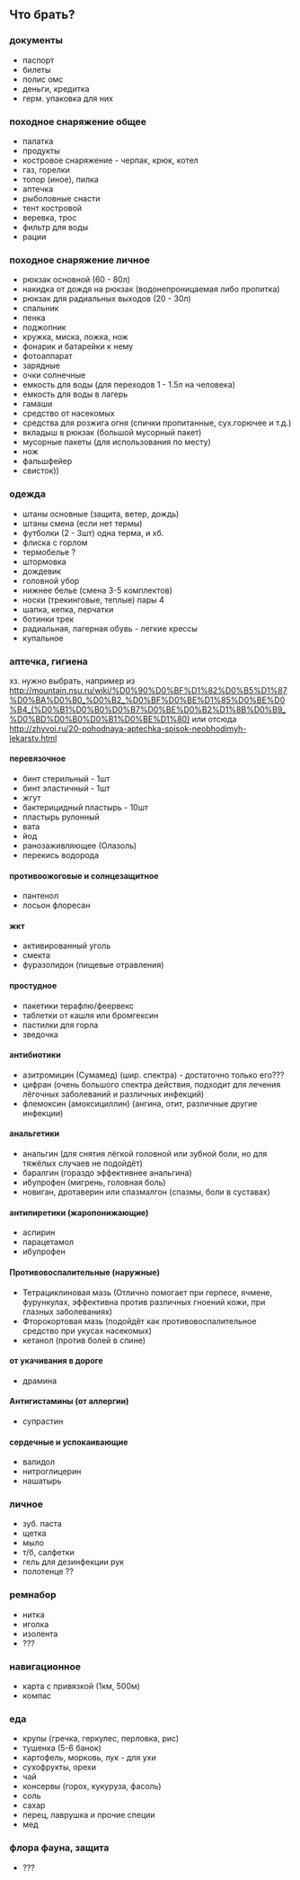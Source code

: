 ## Что брать?

### документы

* паспорт
* билеты
* полис омс
* деньги, кредитка
* герм. упаковка для них

### походное снаряжение общее
* палатка
* продукты
* костровое снаряжение - черпак, крюк, котел
* газ, горелки
* топор (иное), пилка
* аптечка
* рыболовные снасти
* тент костровой
* веревка, трос
* фильтр для воды
* рации

### походное снаряжение личное

* рюкзак основной (60 - 80л)
* накидка от дождя на рюкзак (водонепроницаемая либо пропитка)
* рюкзак для радиальных выходов (20 - 30л)
* спальник
* пенка
* поджопник
* кружка, миска, ложка, нож
* фонарик и батарейки к нему
* фотоаппарат
* зарядные
* очки солнечные
* емкость для воды (для переходов 1 - 1.5л на человека)
* емкость для воды в лагерь
* гамаши
* средство от насекомых
* средства для розжига огня (спички пропитанные, сух.горючее и т.д.)
* вкладыш в рюкзак (большой мусорный пакет)
* мусорные пакеты (для использования по месту)
* нож
* фальшфейер
* свисток))

### одежда
* штаны основные (защита, ветер, дождь)
* штаны смена (если нет термы)
* футболки (2 - 3шт) одна терма, и хб.
* флиска с горлом
* термобелье ?
* штормовка
* дождевик
* головной убор
* нижнее белье (смена 3-5 комплектов)
* носки (трекинговые, теплые) пары 4
* шапка, кепка, перчатки
* ботинки трек
* радиальная, лагерная обувь - легкие крессы
* купальное

### аптечка, гигиена
хз. нужно выбрать, например из http://mountain.nsu.ru/wiki/%D0%90%D0%BF%D1%82%D0%B5%D1%87%D0%BA%D0%B0_%D0%B2_%D0%BF%D0%BE%D1%85%D0%BE%D0%B4_(%D0%B1%D0%B0%D0%B7%D0%BE%D0%B2%D1%8B%D0%B9_%D0%BD%D0%B0%D0%B1%D0%BE%D1%80)
или отсюда http://zhyvoi.ru/20-pohodnaya-aptechka-spisok-neobhodimyh-lekarstv.html

#### перевязочное
* бинт стерильный - 1шт
* бинт эластичный - 1шт
* жгут
* бактерицидный пластырь - 10шт
* пластырь рулонный
* вата
* йод
* ранозаживляющее (Олазоль)
* перекись водорода

#### противоожоговые и солнцезащитное
* пантенол
* лосьон флоресан

#### жкт
* активированный уголь
* смекта
* фуразолидон (пищевые отравления)

#### простудное
* пакетики терафлю/феервекс
* таблетки от кашля или бромгексин
* пастилки для горла
* зведочка

#### антибиотики
* азитромицин (Сумамед) (шир. спектра) - достаточно только его???
* цифран (очень большого спектра действия, подходит для лечения лёгочных заболеваний и различных инфекций)
* флемоксин (амоксициллин) (ангина, отит, различные другие инфекции)

#### анальгетики 
* анальгин (для снятия лёгкой головной или зубной боли, но для тяжёлых случаев не подойдёт)
* баралгин (гораздо эффективнее анальгина)
* ибупрофен (мигрень, головная боль)
* новиган, дротаверин или спазмалгон (спазмы, боли в суставах)

#### антипиретики (жаропонижающие)
* аспирин
* парацетамол
* ибупрофен

#### Противовоспалительные (наружные)
* Тетрациклиновая мазь (Отлично помогает при герпесе, ячмене, фурункулах, эффективна против различных гноений кожи, при глазных заболеваниях)
* Фторокортовая мазь (подойдёт как противовоспалительное средство при укусах насекомых)
* кетанол (против болей в спине)

#### от укачивания в дороге
* драмина

#### Антигистамины (от аллергии)
* супрастин

#### сердечные и успокаивающие
* валидол
* нитроглицерин
* нашатырь

### личное
* зуб. паста
* щетка
* мыло
* т/б, салфетки
* гель для дезинфекции рук
* полотенце ??

### ремнабор
* нитка
* иголка
* изолента
* ???

### навигационное
* карта с привязкой (1км, 500м)
* компас

### еда
* крупы (гречка, геркулес, перловка, рис)
* тушенка (5-6 банок)
* картофель, морковь, лук - для ухи
* сухофрукты, орехи
* чай
* консервы (горох, кукуруза, фасоль)
* соль
* сахар
* перец, лаврушка и прочие специи
* мед

### флора фауна, защита
* ???


